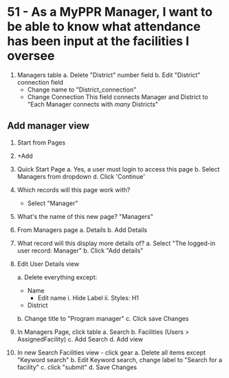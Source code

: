 # 51 - As a MyPPR Manager, I want to be able to know what attendance has been input at the facilities I oversee
1. Managers table
    a. Delete "District" number field
    b. Edit "District" connection field
    * Change name to "District_connection"
    * Change 
    Connection This field connects Manager and District to
        "Each Manager connects with *many* Districts"

## Add manager view
1. Start from Pages
2. +Add
3. Quick Start Page
  a. Yes, a user must login to access this page
  b. Select Managers from dropdown
  d. Click 'Continue'
4. Which records will this page work with?
    * Select "Manager"
5. What's the name of this new page?
    "Managers"

6. From Managers page
  a. Details
  b. Add Details
  
7. What record will this display more details of?
    a. Select "The logged-in user record: Manager"
    b. Click "Add details"


7. Edit User Details view

    a. Delete everything except:
    * Name
        * Edit name
            i. Hide Label
            ii. Styles: H1 
    * District

    b. Change title to "Program manager"
    c. Click save Changes

8. In Managers Page, click table
  a. Search
  b. Facilities (Users > AssignedFacility)
  c. Add Search
  d. Add view

9. In new Search Facilities view - click gear
  a. Delete all items except "Keyword search"
  b. Edit Keyword search, change label to "Search for a facility"
  c. click "submit"
  d. Save Changes



